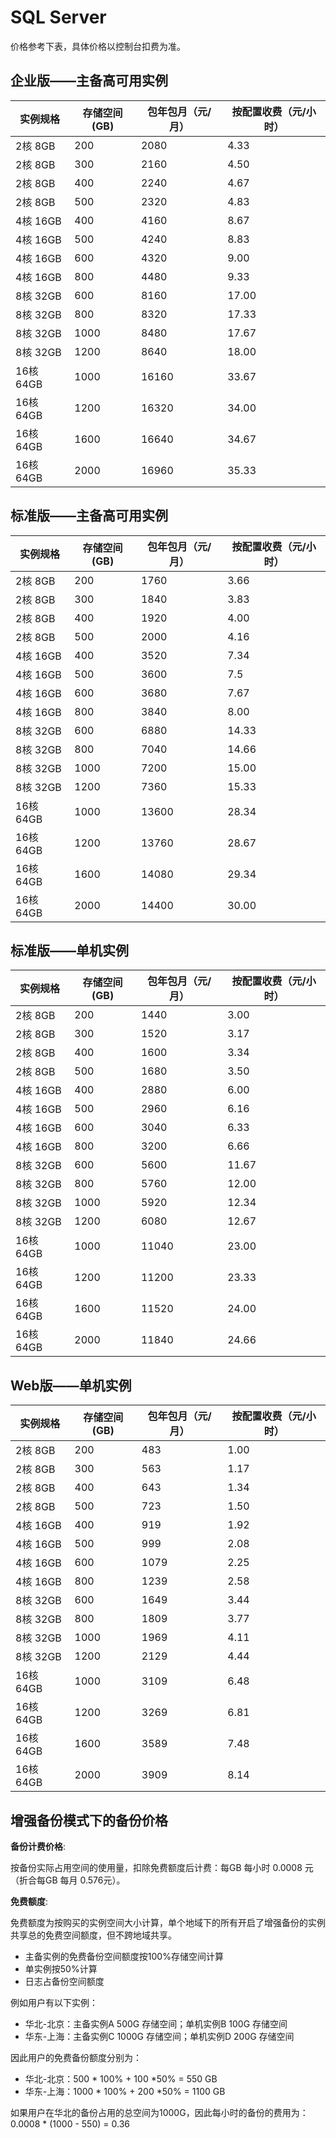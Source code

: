 # SQL Server 
价格参考下表，具体价格以控制台扣费为准。

## 企业版——主备高可用实例
|实例规格|存储空间(GB)|包年包月（元/月）|按配置收费（元/小时）|
|---|---|---|---|
|2核 8GB|200|2080|4.33|
|2核 8GB|300|2160|4.50|
|2核 8GB|400|2240|4.67|
|2核 8GB|500|2320|4.83|
|4核 16GB|400|4160|8.67|
|4核 16GB|500|4240|8.83|
|4核 16GB|600|4320|9.00|
|4核 16GB|800|4480|9.33|
|8核 32GB|600|8160|17.00|
|8核 32GB|800|8320|17.33|
|8核 32GB|1000|8480|17.67|
|8核 32GB|1200|8640|18.00|
|16核 64GB|1000|16160|33.67|
|16核 64GB|1200|16320|34.00|
|16核 64GB|1600|16640|34.67|
|16核 64GB|2000|16960|35.33|

## 标准版——主备高可用实例
|实例规格|存储空间(GB)|包年包月（元/月）|按配置收费（元/小时）|
|---|---|---|---|
|2核 8GB|200|1760|3.66|
|2核 8GB|300|1840|3.83|
|2核 8GB|400|1920|4.00|
|2核 8GB|500|2000|4.16|
|4核 16GB|400|3520|7.34|
|4核 16GB|500|3600|7.5|
|4核 16GB|600|3680|7.67|
|4核 16GB|800|3840|8.00|
|8核 32GB|600|6880|14.33|
|8核 32GB|800|7040|14.66|
|8核 32GB|1000|7200|15.00|
|8核 32GB|1200|7360|15.33|
|16核 64GB|1000|13600|28.34|
|16核 64GB|1200|13760|28.67|
|16核 64GB|1600|14080|29.34|
|16核 64GB|2000|14400|30.00|

## 标准版——单机实例
|实例规格|存储空间(GB)|包年包月（元/月）|按配置收费（元/小时）|
|---|---|---|---|
|2核 8GB|200|1440|3.00|
|2核 8GB|300|1520|3.17|
|2核 8GB|400|1600|3.34|
|2核 8GB|500|1680|3.50|
|4核 16GB|400|2880|6.00|
|4核 16GB|500|2960|6.16|
|4核 16GB|600|3040|6.33|
|4核 16GB|800|3200|6.66|
|8核 32GB|600|5600|11.67|
|8核 32GB|800|5760|12.00|
|8核 32GB|1000|5920| 12.34|
|8核 32GB|1200|6080|12.67|
|16核 64GB|1000|11040|23.00|
|16核 64GB|1200|11200|23.33|
|16核 64GB|1600|11520|24.00|
|16核 64GB|2000|11840|24.66|

## Web版——单机实例
|实例规格|存储空间(GB)|包年包月（元/月）|按配置收费（元/小时）|
|---|---|---|---|
|2核 8GB|200|483|1.00|
|2核 8GB|300|563|1.17|
|2核 8GB|400|643|1.34|
|2核 8GB|500|723|1.50|
|4核 16GB|400|919|1.92|
|4核 16GB|500|999|2.08|
|4核 16GB|600|1079|2.25|
|4核 16GB|800|1239|2.58|
|8核 32GB|600|1649|3.44|
|8核 32GB|800|1809|3.77|
|8核 32GB|1000|1969|4.11|1809
|8核 32GB|1200|2129|4.44|
|16核 64GB|1000|3109|6.48|
|16核 64GB|1200|3269|6.81|
|16核 64GB|1600|3589|7.48|
|16核 64GB|2000|3909|8.14|

## 增强备份模式下的备份价格
**备份计费价格**:

按备份实际占用空间的使用量，扣除免费额度后计费：每GB 每小时 0.0008 元（折合每GB 每月 0.576元）。

**免费额度**:

免费额度为按购买的实例空间大小计算，单个地域下的所有开启了增强备份的实例共享总的免费空间额度，但不跨地域共享。
- 主备实例的免费备份空间额度按100%存储空间计算
- 单实例按50%计算
- 日志占备份空间额度

例如用户有以下实例：
- 华北-北京：主备实例A 500G 存储空间；单机实例B 100G 存储空间
- 华东-上海：主备实例C 1000G 存储空间；单机实例D 200G 存储空间

因此用户的免费备份额度分别为：
- 华北-北京：500 * 100% + 100 *50% = 550 GB
- 华东-上海：1000 * 100% + 200 *50% = 1100 GB

如果用户在华北的备份占用的总空间为1000G，因此每小时的备份的费用为：
0.0008 * (1000 - 550) = 0.36
